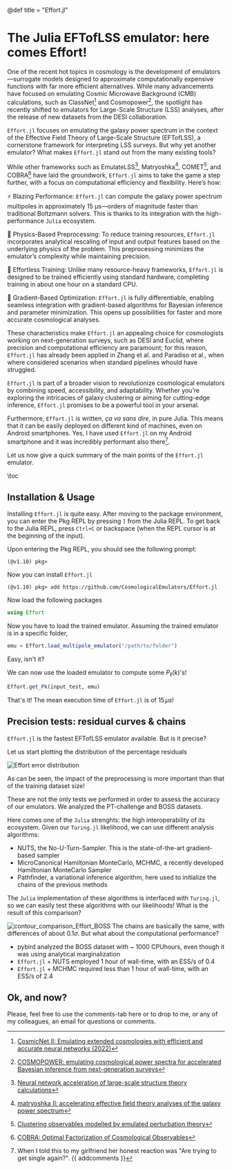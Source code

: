 @def title = "Effort.jl"

# The Julia EFTofLSS emulator: here comes Effort!

One of the recent hot topics in cosmology is the development of emulators—surrogate models designed to approximate computationally expensive functions with far more efficient alternatives. While many advancements have focused on emulating Cosmic Microwave Background (CMB) calculations, such as ClassNet[^classnet] and Cosmopower[^cosmopower], the spotlight has recently shifted to emulators for Large-Scale Structure (LSS) analyses, after the release of new datasets from the DESI collaboration.

`Effort.jl` focuses on emulating the galaxy power spectrum in the context of the Effective Field Theory of Large-Scale Structure (EFTofLSS), a cornerstone framework for interpreting LSS surveys. But why yet another emulator? What makes `Effort.jl` stand out from the many existing tools?

While other frameworks such as EmulateLSS[^emulatelss], Matryoshka[^matryoshka], COMET[^comet], and COBRA[^cobra] have laid the groundwork, `Effort.jl` aims to take the game a step further, with a focus on computational efficiency and flexibility. Here’s how:

⚡ Blazing Performance: `Effort.jl` can compute the galaxy power spectrum multipoles in approximately 15 µs—orders of magnitude faster than traditional Boltzmann solvers. This is thanks to its integration with the high-performance `Julia` ecosystem.

🧠 Physics-Based Preprocessing: To reduce training resources, `Effort.jl` incorporates analytical rescaling of input and output features based on the underlying physics of the problem. This preprocessing minimizes the emulator’s complexity while maintaining precision.

🔋 Effortless Training: Unlike many resource-heavy frameworks, `Effort.jl` is designed to be trained efficiently using standard hardware, completing training in about one hour on a standard CPU.

🎯 Gradient-Based Optimization: `Effort.jl` is fully differentiable, enabling seamless integration with gradient-based algorithms for Bayesian inference and parameter minimization. This opens up possibilities for faster and more accurate cosmological analyses.

These characteristics make `Effort.jl` an appealing choice for cosmologists working on next-generation surveys, such as DESI and Euclid, where precision and computational efficiency are paramount; for this reason, `Effort.jl` has already been applied in Zhang et al. and Paradiso et al., when where considered scenarios when standard pipelines whould have struggled.

`Effort.jl` is part of a broader vision to revolutionize cosmological emulators by combining speed, accessibility, and adaptability. Whether you’re exploring the intricacies of galaxy clustering or aiming for cutting-edge inference, `Effort.jl` promises to be a powerful tool in your arsenal.

Furthermore, `Effort.jl` is written, _ça va sans dire_, in pure Julia. This means that it can be easily deployed on different kind of machines, even on Android smartphones. Yes, I have used `Effort.jl` on my Android smartphone and it was incredibly performant also there[^girlfriend].

Let us now give a quick summary of the main points of the `Effort.jl` emulator.


\toc

## Installation & Usage

Installing `Effort.jl` is quite easy. After moving to the package environment, you can enter the Pkg REPL by pressing `]` from the Julia REPL. To get back to the Julia REPL, press ``Ctrl+C`` or backspace (when the REPL cursor is at the beginning of the input).

Upon entering the Pkg REPL, you should see the following prompt:

```
(@v1.10) pkg>
```
Now you can install `Effort.jl`
```
(@v1.10) pkg> add https://github.com/CosmologicalEmulators/Effort.jl
```

Now load the following packages

```julia
using Effort
```

Now you have to load the trained emulator. Assuming the trained emulator is in a specific folder,


```julia
emu = Effort.load_multipole_emulator("/path/to/folder")
```

Easy, isn't it?

We can now use the loaded emulator to compute some $P_\ell(k)$'s!

```julia
Effort.get_Pk(input_test, emu)
```

That's it! The mean execution time of `Effort.jl` is of $15\,\mu s$!

## Precision tests: residual curves & chains

`Effort.jl` is the fastest EFTofLSS emulator available. But is it precise?

Let us start plotting the distribution of the percentage residuals

![Effort error distribution](https://github.com/user-attachments/assets/8c32f463-51bc-4da2-821c-64319ce52679)

As can be seen, the impact of the preprocessing is more important than that of the training dataset size!

These are not the only tests we performed in order to assess the accuracy of our emulators. We analyzed the PT-challenge and BOSS datasets.

Here comes one of the `Julia` strenghts: the high interoperability of its ecosystem. Given our `Turing.jl` likelihood, we can use different analysis algorithms:
- NUTS, the No-U-Turn-Sampler. This is the state-of-the-art gradient-based sampler
- MicroCanonical Hamiltonian MonteCarlo, MCHMC, a recently developed Hamiltonian MonteCarlo Sampler
- Pathfinder, a variational inference algorithm, here used to initialize the chains of the previous methods

The `Julia` implementation of these algorithms is interfaced with `Turing.jl`, so we can easily test these algorithms with our likelihoods!
What is the result of this comparison?

![contour_comparison_Effort_BOSS](https://github.com/user-attachments/assets/f7df018e-bd37-4e7b-99bd-bbd3e9e86584)
The chains are basically the same, with differences of about $0.1\sigma$. But what about the computational performance?

- pybird analyzed the BOSS dataset with  ~ $1000$ CPUhours, even though it was using analytical marginalization
- `Effort.jl` + NUTS employed 1 hour of wall-time, with an ESS/s of 0.4
- `Effort.jl` + MCHMC required less than 1 hour of wall-time, with an ESS/s of 2.4

## Ok, and now?

Please, feel free to use the comments-tab here or to drop to me, or any of my colleagues, an email for questions or comments.

[^classnet]: [CosmicNet II: Emulating extended cosmologies with efficient and accurate neural networks (2022)](https://arxiv.org/abs/2207.05707)
[^cosmopower]: [COSMOPOWER: emulating cosmological power spectra for accelerated Bayesian inference from next-generation surveys](https://arxiv.org/abs/2106.03846)
[^emulatelss]: [Neural network acceleration of large-scale structure theory calculations](https://arxiv.org/abs/2112.05889)
[^matryoshka]: [matryoshka II: accelerating effective field  theory analyses of the galaxy power spectrum](https://arxiv.org/abs/2202.07557)
[^comet]: [Clustering observables modelled by emulated perturbation theory](https://arxiv.org/abs/2208.01070)
[^cobra]: [COBRA: Optimal Factorization of Cosmological Observables](https://arxiv.org/abs/2407.04660)
[^girlfriend]: When I told this to my girlfriend her honest reaction was "Are trying to get single again?".
{{ addcomments }}
